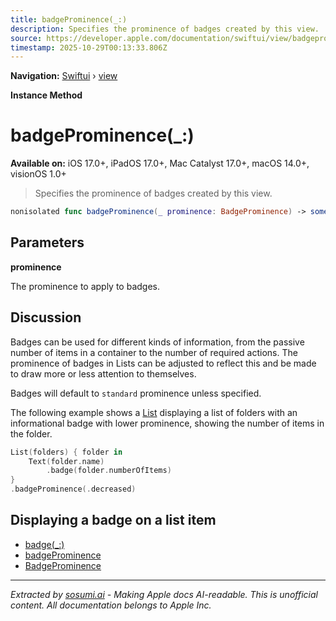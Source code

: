 ```yaml
---
title: badgeProminence(_:)
description: Specifies the prominence of badges created by this view.
source: https://developer.apple.com/documentation/swiftui/view/badgeprominence(_:)
timestamp: 2025-10-29T00:13:33.806Z
---
```


**Navigation:** [Swiftui](/documentation/swiftui) › [view](/documentation/swiftui/view)

**Instance Method**

# badgeProminence(_:)

**Available on:** iOS 17.0+, iPadOS 17.0+, Mac Catalyst 17.0+, macOS 14.0+, visionOS 1.0+

> Specifies the prominence of badges created by this view.

```swift
nonisolated func badgeProminence(_ prominence: BadgeProminence) -> some View
```

## Parameters

**prominence**

The prominence to apply to badges.



## Discussion

Badges can be used for different kinds of information, from the passive number of items in a container to the number of required actions. The prominence of badges in Lists can be adjusted to reflect this and be made to draw more or less attention to themselves.

Badges will default to `standard` prominence unless specified.

The following example shows a [List](/documentation/swiftui/list) displaying a list of folders with an informational badge with lower prominence, showing the number of items in the folder.

```swift
List(folders) { folder in
    Text(folder.name)
        .badge(folder.numberOfItems)
}
.badgeProminence(.decreased)
```

## Displaying a badge on a list item

- [badge(_:)](/documentation/swiftui/view/badge(_:))
- [badgeProminence](/documentation/swiftui/environmentvalues/badgeprominence)
- [BadgeProminence](/documentation/swiftui/badgeprominence)

---

*Extracted by [sosumi.ai](https://sosumi.ai) - Making Apple docs AI-readable.*
*This is unofficial content. All documentation belongs to Apple Inc.*
